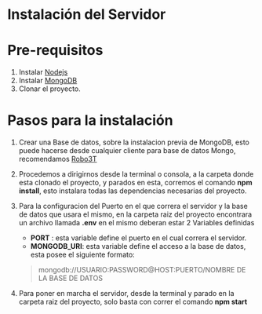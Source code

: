 # Instalación del Servidor

# Pre-requisitos
1. Instalar [Nodejs](https://nodejs.org/es/)
2.  Instalar [MongoDB](https://www.mongodb.com/download-center/community)
3.  Clonar el proyecto.

# Pasos para la instalación
1. Crear una Base de datos, sobre la instalacion previa de MongoDB, esto puede hacerse desde cualquier cliente para base de datos Mongo, recomendamos [Robo3T](https://robomongo.org/)
2. Procedemos a dirigirnos desde la terminal o consola, a la carpeta donde esta clonado el proyecto, y parados en esta, corremos el comando **npm install**, esto instalara todas las dependencias necesarias del proyecto.
3. Para la configuracion del Puerto en el que correra el servidor y la base de datos que usara el mismo, en la carpeta raiz del proyecto encontrara un archivo llamada **.env** en el mismo deberan estar 2 Variables definidas 
		
	- **PORT** : esta variable define el puerto en el cual correra el servidor.
	- **MONGODB_URI**: esta variable define el acceso a la base de datos, esta posee el siguiente formato:
	> mongodb://USUARIO:PASSWORD@HOST:PUERTO/NOMBRE DE LA BASE DE DATOS

4. Para poner en marcha el servidor, desde la terminal y parado en la carpeta raiz del proyecto, solo basta con correr el comando **npm start** 
